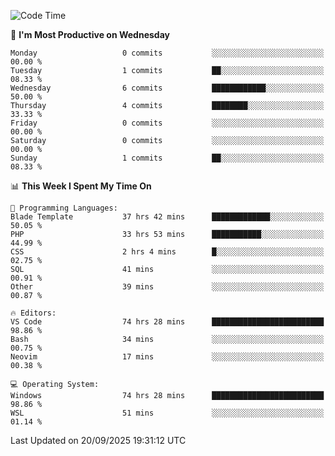 <!--START_SECTION:waka-->
![Code Time](http://img.shields.io/badge/Code%20Time-5%2C913%20hrs%2043%20mins-blue)

📅 **I'm Most Productive on Wednesday** 

```text
Monday                   0 commits           ░░░░░░░░░░░░░░░░░░░░░░░░░   00.00 % 
Tuesday                  1 commits           ██░░░░░░░░░░░░░░░░░░░░░░░   08.33 % 
Wednesday                6 commits           ████████████░░░░░░░░░░░░░   50.00 % 
Thursday                 4 commits           ████████░░░░░░░░░░░░░░░░░   33.33 % 
Friday                   0 commits           ░░░░░░░░░░░░░░░░░░░░░░░░░   00.00 % 
Saturday                 0 commits           ░░░░░░░░░░░░░░░░░░░░░░░░░   00.00 % 
Sunday                   1 commits           ██░░░░░░░░░░░░░░░░░░░░░░░   08.33 % 
```


📊 **This Week I Spent My Time On** 

```text
💬 Programming Languages: 
Blade Template           37 hrs 42 mins      █████████████░░░░░░░░░░░░   50.05 % 
PHP                      33 hrs 53 mins      ███████████░░░░░░░░░░░░░░   44.99 % 
CSS                      2 hrs 4 mins        █░░░░░░░░░░░░░░░░░░░░░░░░   02.75 % 
SQL                      41 mins             ░░░░░░░░░░░░░░░░░░░░░░░░░   00.91 % 
Other                    39 mins             ░░░░░░░░░░░░░░░░░░░░░░░░░   00.87 % 

🔥 Editors: 
VS Code                  74 hrs 28 mins      █████████████████████████   98.86 % 
Bash                     34 mins             ░░░░░░░░░░░░░░░░░░░░░░░░░   00.75 % 
Neovim                   17 mins             ░░░░░░░░░░░░░░░░░░░░░░░░░   00.38 % 

💻 Operating System: 
Windows                  74 hrs 28 mins      █████████████████████████   98.86 % 
WSL                      51 mins             ░░░░░░░░░░░░░░░░░░░░░░░░░   01.14 % 
```


 Last Updated on 20/09/2025 19:31:12 UTC
<!--END_SECTION:waka-->
